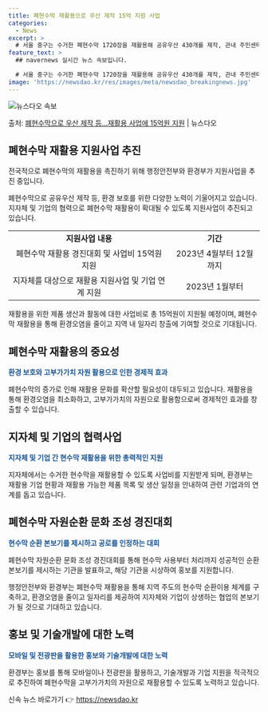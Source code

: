 ```yaml
---
title: 폐현수막 재활용으로 우산 제작 15억 지원 사업
categories:
  - News
excerpt: >
  # 서울 중구는 수거한 폐현수막 1720장을 재활용해 공유우산 430개를 제작, 관내 주민센터복지관 등 15…
feature_text: >
  ## navernews 실시간 뉴스 속보입니다.

  # 서울 중구는 수거한 폐현수막 1720장을 재활용해 공유우산 430개를 제작, 관내 주민센터복지관 등 15…
image: 'https://newsdao.kr/res/images/meta/newsdao_breakingnews.jpg'
---
```


![뉴스다오 속보](https://newsdao.kr/res/images/meta/newsdao_breakingnews.jpg)

<p>출처: <a href="https://newsdao.kr/3533" rel="dofollow">폐현수막으로 우산 제작 등…재활용 사업에 15억원 지원</a> | 뉴스다오</p>

<h2 data-ke-size="size26">폐현수막 재활용 지원사업 추진</h2>
전국적으로 폐현수막의 재활용을 촉진하기 위해 행정안전부와 환경부가 지원사업을 추진 중입니다.

<p data-ke-size="size16">폐현수막으로 공유우산 제작 등, 환경 보호를 위한 다양한 노력이 기울어지고 있습니다. 지자체 및 기업의 협력으로 폐현수막 재활용이 확대될 수 있도록 지원사업이 추진되고 있습니다.</p>

<table>
  <tr>
    <td style="text-align: center; height: 17px;"><b>지원사업 내용</b></td>
    <td style="text-align: center; height: 17px;"><b>기간</b></td>
  </tr>
  <tr>
    <td style="text-align: center; height: 17px;">폐현수막 재활용 경진대회 및 사업비 15억원 지원</td>
    <td style="text-align: center; height: 17px;">2023년 4월부터 12월까지</td>
  </tr>
  <tr>
    <td style="text-align: center; height: 17px;">지자체를 대상으로 재활용 지원사업 및 기업 연계 지원</td>
    <td style="text-align: center; height: 17px;">2023년 1월부터</td>
  </tr>
</table>

<p data-ke-size="size16">재활용을 위한 제품 생산과 활동에 대한 사업비로 총 15억원이 지원될 예정이며, 폐현수막 재활용을 통해 환경오염을 줄이고 지역 내 일자리 창출에 기여할 것으로 기대됩니다.</p>

<h2 data-ke-size="size26">폐현수막 재활용의 중요성</h2>
<b><span style="color: #1a5490;">환경 보호와 고부가가치 자원 활용으로 인한 경제적 효과</b></span>

<p data-ke-size="size16">폐현수막의 증가로 인해 재활용 문화를 확산할 필요성이 대두되고 있습니다. 재활용을 통해 환경오염을 최소화하고, 고부가가치의 자원으로 활용함으로써 경제적인 효과를 창출할 수 있습니다.</p>

<h2 data-ke-size="size26">지자체 및 기업의 협력사업</h2>
<b><span style="color: #1a5490;">지자체 및 기업 간 현수막 재활용을 위한 총력적인 지원</b></span>

<p data-ke-size="size16">지자체에서는 수거한 현수막을 재활용할 수 있도록 사업비를 지원받게 되며, 환경부는 재활용 기업 현황과 재활용 가능한 제품 목록 및 생산 일정을 안내하여 관련 기업과의 연계를 돕고 있습니다.</p>

<h2 data-ke-size="size26">폐현수막 자원순환 문화 조성 경진대회</h2>
<b><span style="color: #1a5490;">현수막 순환 본보기를 제시하고 공로를 인정하는 대회</b></span>

<p data-ke-size="size16">폐현수막 자원순환 문화 조성 경진대회를 통해 현수막 사용부터 처리까지 성공적인 순환 본보기를 제시하는 기관을 발표하고, 해당 기관을 시상하여 홍보를 지원합니다.</p>

<p data-ke-size="size16">행정안전부와 환경부는 폐현수막 재활용을 통해 지역 주도의 현수막 순환이용 체계를 구축하고, 환경오염을 줄이고 일자리를 제공하여 지자체와 기업이 상생하는 협업의 본보기가 될 것으로 기대하고 있습니다.</p>

<h2 data-ke-size="size26">홍보 및 기술개발에 대한 노력</h2>
<b><span style="color: #1a5490;">모바일 및 전광판을 활용한 홍보와 기술개발에 대한 노력</b></span>

<p data-ke-size="size16">환경부는 홍보를 통해 모바일이나 전광판을 활용하고, 기술개발과 기업 지원을 적극적으로 추진하여 폐현수막을 고부가가치의 자원으로 재활용할 수 있도록 노력하고 있습니다.</p> 

신속 뉴스 바로가기 👉 <a href="https://newsdao.kr" rel="dofollow">https://newsdao.kr</a>


